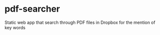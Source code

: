 # pdf-searcher
Static web app that search through PDF files in Dropbox for the mention of key words
